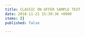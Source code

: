 ```yaml
---
title: CLASSIC ON OFFER SAMPLE TEXT
date: 2018-11-21 15:39:36 +0000
items: []
published: false

---
```

